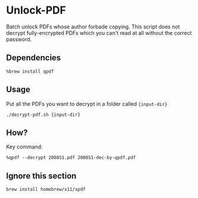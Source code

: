 # Unlock-PDF

Batch unlock PDFs whose author forbade copying.
This script does not decrypt fully-encrypted PDFs which you can't read at all without the correct password.

## Dependencies

```
%brew install qpdf
```

## Usage

Put all the PDFs you want to decrypt in a folder called `{input-dir}`

```
./decrypt-pdf.sh {input-dir}
```

## How?

Key command:

```
%qpdf --decrypt 2008S1.pdf 2008S1-dec-by-qpdf.pdf
```

## Ignore this section

```
brew install homebrew/x11/xpdf
```

